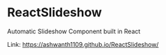 # ReactSlideshow
Automatic Slideshow Component built in React

Link: https://ashwanth1109.github.io/ReactSlideshow/
